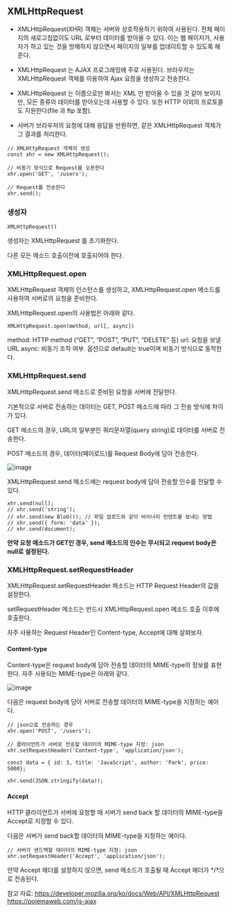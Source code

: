 ## XMLHttpRequest

- XMLHttpRequest(XHR) 객체는 서버와 상호작용하기 위하여 사용된다.
전체 페이지의 새로고침없이도 URL 로부터 데이터를 받아올 수 있다. 
이는 웹 페이지가, 사용자가 하고 있는 것을 방해하지 않으면서 페이지의 일부를 업데이트할 수 있도록 해 준다. 


- XMLHttpRequest 는 AJAX 프로그래밍에 주로 사용된다.
브라우저는 XMLHttpRequest 객체를 이용하여 Ajax 요청을 생성하고 전송한다. 



- XMLHttpRequest 는 이름으로만 봐서는 XML 만 받아올 수 있을 것 같아 보이지만, 
모든 종류의 데이터를 받아오는데 사용할 수 있다. 
또한 HTTP 이외의 프로토콜도 지원한다(file 과 ftp 포함).


- 서버가 브라우저의 요청에 대해 응답을 반환하면, 같은 XMLHttpRequest 객체가 그 결과를 처리한다.


```
// XMLHttpRequest 객체의 생성
const xhr = new XMLHttpRequest();

// 비동기 방식으로 Request를 오픈한다
xhr.open('GET', '/users');

// Request를 전송한다
xhr.send();
```



### 생성자
```
XMLHttpRequest() 
```

생성자는 XMLHttpRequest 를 초기화한다. 

다른 모든 메소드 호출이전에 호출되어야 한다.


### XMLHttpRequest.open

XMLHttpRequest 객체의 인스턴스를 생성하고, XMLHttpRequest.open 메소드를 사용하여 서버로의 요청을 준비한다. 

XMLHttpRequest.open의 사용법은 아래와 같다.
```
XMLHttpRequest.open(method, url[, async])
```

method: HTTP method (“GET”, “POST”, “PUT”, “DELETE” 등)
url: 요청을 보낼 URL
async: 비동기 조작 여부. 옵션으로 default는 true이며 비동기 방식으로 동작한다.



###  XMLHttpRequest.send

XMLHttpRequest.send 메소드로 준비된 요청을 서버에 전달한다.

기본적으로 서버로 전송하는 데이터는 GET, POST 메소드에 따라 그 전송 방식에 차이가 있다.

GET 메소드의 경우, URL의 일부분인 쿼리문자열(query string)로 데이터를 서버로 전송한다.

POST 메소드의 경우, 데이터(페이로드)를 Request Body에 담아 전송한다.


![image](https://user-images.githubusercontent.com/15938354/114853106-6b386e80-9e1e-11eb-8594-81c3922ade48.png)

XMLHttpRequest.send 메소드에는 request body에 담아 전송할 인수를 전달할 수 있다.

```
xhr.send(null);
// xhr.send('string');
// xhr.send(new Blob()); // 파일 업로드와 같이 바이너리 컨텐트를 보내는 방법
// xhr.send({ form: 'data' });
// xhr.send(document);
```

**만약 요청 메소드가 GET인 경우, send 메소드의 인수는 무시되고 request body은 null로 설정된다.**


### XMLHttpRequest.setRequestHeader

XMLHttpRequest.setRequestHeader 메소드는 HTTP Request Header의 값을 설정한다. 

setRequestHeader 메소드는 반드시 XMLHttpRequest.open 메소드 호출 이후에 호출한다.

자주 사용하는 Request Header인 Content-type, Accept에 대해 살펴보자.

#### Content-type

Content-type은 request body에 담아 전송할 데이터의 MIME-type의 정보를 표현한다. 자주 사용되는 MIME-type은 아래와 같다.

![image](https://user-images.githubusercontent.com/15938354/114853911-3c6ec800-9e1f-11eb-9506-b053bcbbcbee.png)


다음은 request body에 담아 서버로 전송할 데이터의 MIME-type을 지정하는 예이다.

```
// json으로 전송하는 경우
xhr.open('POST', '/users');

// 클라이언트가 서버로 전송할 데이터의 MIME-type 지정: json
xhr.setRequestHeader('Content-type', 'application/json');

const data = { id: 3, title: 'JavaScript', author: 'Park', price: 5000};

xhr.send(JSON.stringify(data));
```


#### Accept

HTTP 클라이언트가 서버에 요청할 때 서버가 send back 할 데이터의 MIME-type을 Accept로 지정할 수 있다.

다음은 서버가 send back할 데이터의 MIME-type을 지정하는 예이다.

```
// 서버가 센드백할 데이터의 MIME-type 지정: json
xhr.setRequestHeader('Accept', 'application/json');
```

만약 Accept 헤더를 설정하지 않으면, send 메소드가 호출될 때 Accept 헤더가 */*으로 전송된다.




참고 자료:
https://developer.mozilla.org/ko/docs/Web/API/XMLHttpRequest
https://poiemaweb.com/js-ajax

